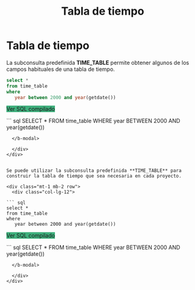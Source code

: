 ﻿---
title: Tabla de tiempo
Autogenerated: true
---

# Tabla de tiempo

La subconsulta predefinida **TIME_TABLE** permite obtener algunos de los campos habituales de una tabla de tiempo.

<div class="mt-1 mb-2 row">
  <div class="col-lg-12">

``` sql
select *
from time_table
where 
   year between 2000 and year(getdate())
```

  <b-button class="float-right btn" size="sm" v-b-modal.modal-1 style="background-color: #3eaf7c">Ver SQL compilado</b-button>

  <b-modal id="modal-1" size="lg" title="Ver SQL compilado" :hide-footer="true" > 
``` sql
SELECT *
FROM time_table
WHERE year BETWEEN 2000 AND year(getdate())

```
  </b-modal>

  </div>
</div>


Se puede utilizar la subconsulta predefinida **TIME_TABLE** para construir la tabla de tiempo que sea necesaria en cada proyecto.
    
<div class="mt-1 mb-2 row">
  <div class="col-lg-12">

``` sql
select *
from time_table
where 
   year between 2000 and year(getdate())
```

  <b-button class="float-right btn" size="sm" v-b-modal.modal-2 style="background-color: #3eaf7c">Ver SQL compilado</b-button>

  <b-modal id="modal-2" size="lg" title="Ver SQL compilado" :hide-footer="true" > 
``` sql
SELECT *
FROM time_table
WHERE year BETWEEN 2000 AND year(getdate())

```
  </b-modal>

  </div>
</div>
